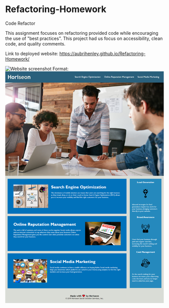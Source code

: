 # Refactoring-Homework
Code Refactor

This assignment focuses on refactoring provided code while encouraging the use of "best practices". This project had us focus on accessibility, clean code, and quality comments.

Link to deployed website: https://aubrihenley.github.io/Refactoring-Homework/

![Website screenshot](/Refactoring-Homework/Refactoring-homwork-screenshot-aubrihenley.png.png)
Format: ![Refactoring Homework Screenshot](https://github.com/aubrihenley/Refactoring-Homework/blob/main/Refactoring-homwork-screenshot-aubrihenley.png?raw=true)
